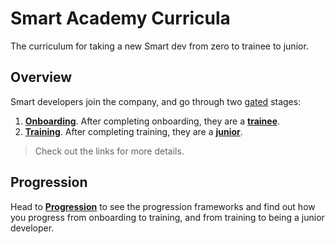 # Smart Academy Curricula

The curriculum for taking a new Smart dev from zero to trainee to junior.

## Overview

Smart developers join the company, and go through two [gated](./progression/README.md) stages:

1. **[Onboarding](./onboarding/README.md)**. After completing onboarding, they are a **[trainee](./progression/trainee/README.md)**.
2. **[Training](./training/README.md)**. After completing training, they are a **[junior](./progression/junior/README.md)**.

> Check out the links for more details.

## Progression

Head to **[Progression](./progression/README.md)** to see the progression frameworks and find out how you progress from onboarding to training, and from training to being a junior developer.

